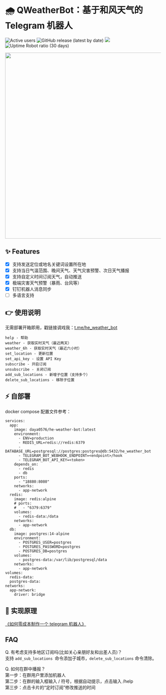 # 🌧 QWeatherBot：基于和风天气的 Telegram 机器人

![Active users](https://weather.changchen.me/users/count)
![GitHub release (latest by date)](https://img.shields.io/github/v/release/daya0576/he-weather-bot?link=https://github.com/daya0576/he-weather-bot/releases/)
![](https://img.shields.io/badge/Bot%20API-5.1-blue?logo=telegram)
![Uptime Robot ratio (30 days)](https://img.shields.io/uptimerobot/ratio/m800876059-8ae4cb4cae57d1200261d8e6)

<img src="https://github.com/daya0576/he-weather-bot/blob/master/static/demo.gif?raw=true" width="600">

## ✨ Features

- [x] 支持发送定位或地名关键词设置所在地
- [x] 支持当日气温范围、晚间天气、天气灾害预警、次日天气播报
- [x] 支持自定义时间订阅天气，自动推送
- [x] 极端灾害天气预警（暴雨、台风等）
- [x] 钉钉机器人消息同步
- [ ] 多语言支持

## 👉 使用说明

无需部署开箱即用，戳链接调戏我：[t.me/he_weather_bot](https://t.me/he_weather_bot)

```shell
help - 帮助
weather - 获取实时天气（最近两天）
weather_6h - 获取实时天气（最近六小时）
set_location - 更新位置
set_api_key - 设置 API Key
subscribe - 开启订阅
unsubscribe - 关闭订阅
add_sub_locations - 新增子位置（支持多个）
delete_sub_locations - 移除子位置
```

## ⚡️ 自部署
docker compose 配置文件参考：
```shell
services:
  app:
    image: daya0576/he-weather-bot:latest
    environment:
      - ENV=production
      - REDIS_URL=redis://redis:6379
      - DATABASE_URL=postgresql://postgres:postgres@db:5432/he_weather_bot
      - TELEGRAM_BOT_WEBHOOK_ENDPOINT=<endpoint>/hook
      - TELEGRAM_BOT_API_KEY=<token>
    depends_on:
      - redis
      - db
    ports:
      - "18880:8080"
    networks:
      - app-network
  redis:
    image: redis:alpine
    # ports:
    #   - "6379:6379"
    volumes:
      - redis-data:/data
    networks:
      - app-network
  db:
    image: postgres:14-alpine
    environment:
      - POSTGRES_USER=postgres
      - POSTGRES_PASSWORD=postgres
      - POSTGRES_DB=postgres
    volumes:
      - postgres-data:/var/lib/postgresql/data
    networks:
      - app-network
volumes:
  redis-data:
  postgres-data:
networks:
  app-network:
    driver: bridge
```

## 🚀 实现原理

[《如何零成本制作一个 telegram 机器人》](https://changchen.me/blog/20210221/buld-telegram-bot-from-scratch/)

## FAQ

Q. 有考虑支持多地区订阅吗(比如关心亲朋好友和出差人员)？  
支持 `add_sub_locations `命令添加子城市，`delete_sub_locations` 命令清除。

Q. 如何在群中播报？   
第一步：在群用户里添加机器人   
第二步：在群的输入框输入 / 符号，根据自动提示，点击输入 /help   
第三步：点击卡片的“定时订阅”修改推送的时间   
